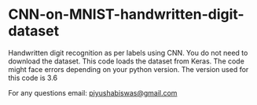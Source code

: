# CNN-on-MNIST-handwritten-digit-dataset
Handwritten digit recognition as per labels using CNN. 
You do not need to download the dataset. This code loads the dataset from Keras.
The code might face errors depending on your python version. The version used for this code is 3.6

For any questions 
email: piyushabiswas@gmail.com
